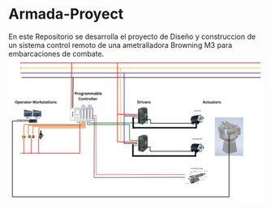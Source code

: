 # Armada-Proyect
En este Repositorio se desarrolla el proyecto de Diseño y construccion de un sistema control remoto de una ametralladora Browning M3 para embarcaciones de combate.
![image](3_RESOURCES\arquitecture_diagram.png)

